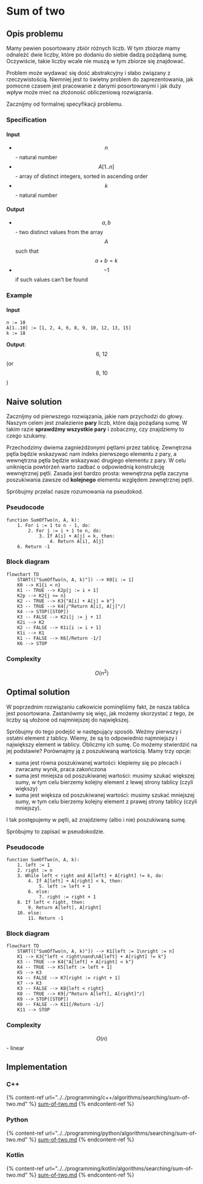 # Sum of two

## Opis problemu

Mamy pewien posortowany zbiór różnych liczb. W tym zbiorze mamy odnaleźć dwie liczby, które po dodaniu do siebie dadzą pożądaną sumę. Oczywiście, takie liczby wcale nie muszą w tym zbiorze się znajdować.

Problem może wydawać się dość abstrakcyjny i słabo związany z rzeczywistością. Niemniej jest to świetny problem do zaprezentowania, jak pomocne czasem jest pracowanie z danymi posortowanymi i jak duży wpływ może mieć na złożoność obliczeniową rozwiązania.

Zacznijmy od formalnej specyfikacji problemu.

### Specification

#### Input

* $$n$$ - natural number
* $$A[1..n]$$ - array of distinct integers, sorted in ascending order
* $$k$$ - natural number

#### Output

* $$a, b$$ - two distinct values from the array $$A$$ such that $$a+b=k$$
* $$-1$$ if such values can't be found

### Example

#### Input

```
n := 10
A[1..10] := [1, 2, 4, 6, 8, 9, 10, 12, 13, 15]
k := 18
```

**Output**: $$6,\ 12$$(or $$8,\ 10$$)

## Naive solution

Zacznijmy od pierwszego rozwiązania, jakie nam przychodzi do głowy.
Naszym celem jest znalezienie **pary** liczb, które dają pożądaną sumę.
W takim razie **sprawdźmy wszystkie pary** i zobaczmy, czy znajdziemy to czego szukamy.

Przechodzimy dwiema zagnieżdżonymi pętlami przez tablicę.
Zewnętrzna pętla będzie wskazywać nam indeks pierwszego elementu z pary, a wewnętrzna pętla będzie wskazywać drugiego elementu z pary.
W celu uniknięcia powtórzeń warto zadbać o odpowiednią konstrukcję wewnętrznej pętli.
Zasada jest bardzo prosta: wewnętrzna pętla zaczyna poszukiwania zawsze od **kolejnego** elementu względem zewnętrznej pętli.

Spróbujmy przelać nasze rozumowania na pseudokod.

### Pseudocode

```
function SumOfTwo(n, A, k):
    1. For i := 1 to n - 1, do:
        2. For j := i + 1 to n, do:
            3. If A[i] + A[j] = k, then:
                4. Return A[i], A[j]
    6. Return -1
```

### Block diagram

```mermaid
flowchart TD
	START(["SumOfTwo(n, A, k)"]) --> K0[i := 1]
	K0 --> K1{i < n}
	K1 -- TRUE --> K2p[j := i + 1]
	K2p --> K2{j <= n}
	K2 -- TRUE --> K3{"A[i] + A[j] = k"}
	K3 -- TRUE --> K4[/"Return A[i], A[j]"/]
	K4 --> STOP([STOP])
	K3 -- FALSE --> K2i[j := j + 1]
	K2i --> K2
	K2 -- FALSE --> K1i[i := i + 1]
	K1i --> K1
	K1 -- FALSE --> K6[/Return -1/]
	K6 --> STOP
```

### Complexity

$$O(n^2)$$

## Optimal solution

W poprzednim rozwiązaniu całkowicie pominęliśmy fakt, że nasza tablica jest posortowana.
Zastanówmy się więc, jak możemy skorzystać z tego, że liczby są ułożone od najmniejszej do największej.

Spróbujmy do tego podejść w następujący sposób.
Weźmy pierwszy i ostatni element z tablicy.
Wiemy, że są to odpowiednio najmniejszy i największy element w tablicy.
Obliczmy ich sumę. Co możemy stwierdzić na jej podstawie?
Porównajmy ją z poszukiwaną wartością. Mamy trzy opcje:

- suma jest równa poszukiwanej wartości: klepiemy się po plecach i zwracamy wynik, praca zakończona
- suma jest mniejsza od poszukiwanej wartości: musimy szukać większej sumy, w tym celu bierzemy kolejny element z lewej strony tablicy (czyli większy)
- suma jest większa od poszukiwanej wartości: musimy szukać mniejszej sumy, w tym celu bierzemy kolejny element z prawej strony tablicy (czyli mniejszy).

I tak postępujemy w pętli, aż znajdziemy (albo i nie) poszukiwaną sumę.

Spróbujmy to zapisać w pseudokodzie.

### Pseudocode

```
function SumOfTwo(n, A, k):
    1. left := 1
    2. right := n
    3. While left < right and A[left] + A[right] != k, do:
        4. If A[left] + A[right] < k, then:
            5. left := left + 1
        6. else:
            7. right := right + 1
    8. If left < right, then:
        9. Return A[left], A[right]
    10. else:
        11. Return -1
```

### Block diagram

```mermaid
flowchart TD
	START(["SumOfTwo(n, A, k)"]) --> K1[left := 1\nright := n]
	K1 --> K3{"left < right\nand\nA[left] + A[right] != k"}
	K3 -- TRUE --> K4{"A[left] + A[right] < k"}
	K4 -- TRUE --> K5[left := left + 1]
	K5 --> K3
	K4 -- FALSE --> K7[right := right + 1]
	K7 --> K3
	K3 -- FALSE --> K8{left < right}
	K8 -- TRUE --> K9[/"Return A[left], A[right]"/]
	K9 --> STOP([STOP])
	K8 -- FALSE --> K11[/Return -1/]
	K11 --> STOP
```

### Complexity

$$O(n)$$ - linear

## Implementation

### C++

{% content-ref url="../../programming/c++/algorithms/searching/sum-of-two.md" %}
[sum-of-two.md](../../programming/c++/algorithms/searching/sum-of-two.md)
{% endcontent-ref %}

### Python

{% content-ref url="../../programming/python/algorithms/searching/sum-of-two.md" %}
[sum-of-two.md](../../programming/python/algorithms/searching/sum-of-two.md)
{% endcontent-ref %}

### Kotlin

{% content-ref url="../../programming/kotlin/algorithms/searching/sum-of-two.md" %}
[sum-of-two.md](../../programming/kotlin/algorithms/searching/sum-of-two.md)
{% endcontent-ref %}